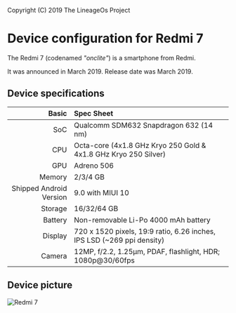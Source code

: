 Copyright (C) 2019 The LineageOs Project

Device configuration for Redmi 7
=========================================

The Redmi 7 (codenamed _"onclite"_) is a  smartphone from Redmi.

It was announced in March 2019. Release date was March 2019.

## Device specifications

Basic   | Spec Sheet
-------:|:-------------------------
SoC     | Qualcomm SDM632 Snapdragon 632 (14 nm)
CPU     | Octa-core (4x1.8 GHz Kryo 250 Gold & 4x1.8 GHz Kryo 250 Silver)
GPU     | Adreno 506
Memory  | 2/3/4 GB
Shipped Android Version | 9.0 with MIUI 10
Storage | 16/32/64 GB
Battery | Non-removable Li-Po 4000 mAh battery
Display | 720 x 1520 pixels, 19:9 ratio, 6.26 inches, IPS LSD (~269 ppi density)
Camera  | 12MP, f/2.2, 1.25µm, PDAF, flashlight, HDR; 1080p@30/60fps

## Device picture

![Redmi 7](https://xiaomi-mi.com/uploads/CatalogueImage/pvm_pms_1552546260.27569839_17432_1553006114.jpg "Redmi 7 in red")